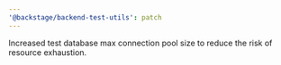 ```yaml
---
'@backstage/backend-test-utils': patch
---
```


Increased test database max connection pool size to reduce the risk of resource exhaustion.
